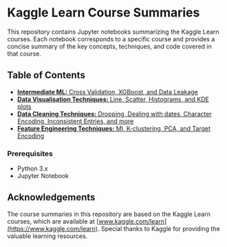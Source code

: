 # Kaggle Learn Course Summaries

This repository contains Jupyter notebooks summarizing the Kaggle Learn courses. Each notebook corresponds to a specific course and provides a concise summary of the key concepts, techniques, and code covered in that course.

## Table of Contents

- [**Intermediate ML:** Cross Validation, XGBoost, and Data Leakage](Kaggle_Intermediate_ML.ipynb)
- [**Data Visualisation Techniques:** Line, Scatter, Histograms, and KDE plots](Kaggle_DataVis.ipynb)
- [**Data Cleaning Techniques:** Dropping, Dealing with dates, Character Encoding, Inconsistent Entries, and more](Kaggle_DataCleaning.ipynb)
- [**Feature Engineering Techniques:** MI, K-clustering, PCA, and Target Encoding](Kaggle_Feature.ipynb)

### Prerequisites

- Python 3.x
- Jupyter Notebook

## Acknowledgements

The course summaries in this repository are based on the Kaggle Learn courses, which are available at [www.kaggle.com/learn](https://www.kaggle.com/learn). Special thanks to Kaggle for providing the valuable learning resources.

